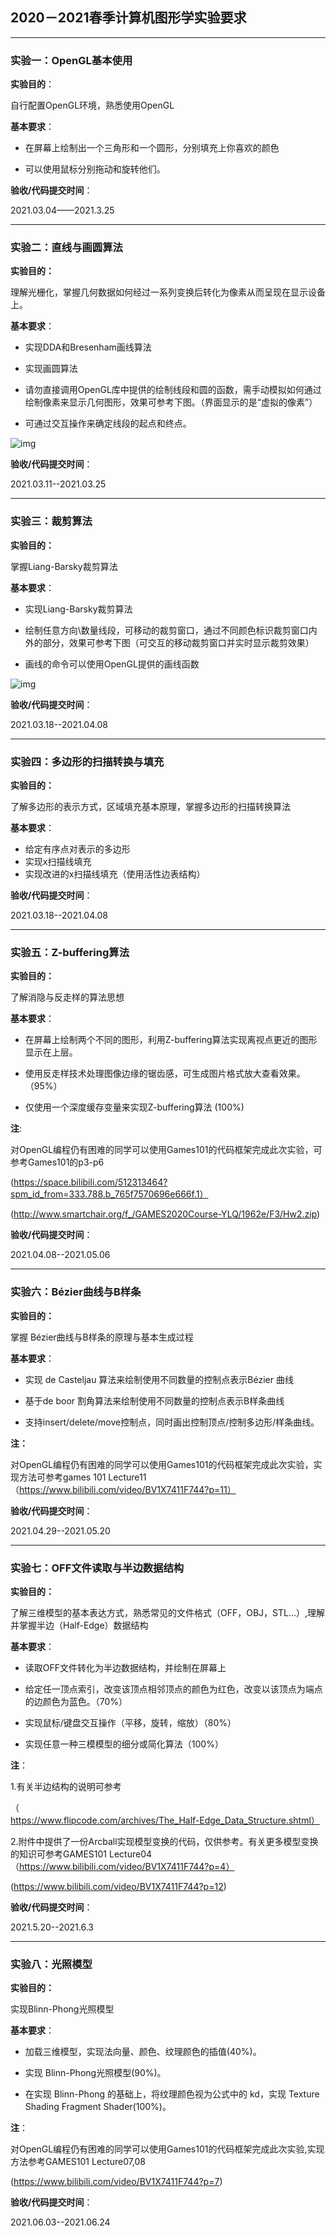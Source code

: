 ## 2020－2021春季计算机图形学实验要求

---

### 实验一：OpenGL基本使用

**实验目的**：

自行配置OpenGL环境，熟悉使用OpenGL

**基本要求**：

- 在屏幕上绘制出一个三角形和一个圆形，分别填充上你喜欢的颜色

- 可以使用鼠标分别拖动和旋转他们。

**验收/代码提交时间**：

2021.03.04——2021.3.25

 

---

### 实验二：直线与画圆算法

  **实验目的：**

理解光栅化，掌握几何数据如何经过一系列变换后转化为像素从而呈现在显示设备上。

**基本要求**：

- 实现DDA和Bresenham画线算法

- 实现画圆算法

- 请勿直接调用OpenGL库中提供的绘制线段和圆的函数，需手动模拟如何通过绘制像素来显示几何图形，效果可参考下图。（界面显示的是“虚拟的像素”）
- 可通过交互操作来确定线段的起点和终点。

![img](README.assets/clip_image002.jpg)

**验收/代码提交时间**：

2021.03.11--2021.03.25

 

---

### 实验三：裁剪算法

**实验目的：**

掌握Liang-Barsky裁剪算法

**基本要求**：

- 实现Liang-Barsky裁剪算法

- 绘制任意方向\数量线段，可移动的裁剪窗口，通过不同颜色标识裁剪窗口内外的部分，效果可参考下图（可交互的移动裁剪窗口并实时显示裁剪效果）

- 画线的命令可以使用OpenGL提供的画线函数

![img](README.assets/clip_image004.jpg)

**验收/代码提交时间**：

2021.03.18--2021.04.08

 

---

### 实验四：多边形的扫描转换与填充

**实验目的：**

了解多边形的表示方式，区域填充基本原理，掌握多边形的扫描转换算法

**基本要求**：

- 给定有序点对表示的多边形
- 实现x扫描线填充
- 实现改进的x扫描线填充（使用活性边表结构）

**验收/代码提交时间**：

2021.03.18--2021.04.08

 

---

### 实验五：Z-buffering算法

**实验目的：**

了解消隐与反走样的算法思想

**基本要求**：

- 在屏幕上绘制两个不同的图形，利用Z-buffering算法实现离视点更近的图形显示在上层。

- 使用反走样技术处理图像边缘的锯齿感，可生成图片格式放大查看效果。（95%）

- 仅使用一个深度缓存变量来实现Z-buffering算法 (100%)

 

**注**:

对OpenGL编程仍有困难的同学可以使用Games101的代码框架完成此次实验，可参考Games101的p3-p6

(https://space.bilibili.com/512313464?spm_id_from=333.788.b_765f7570696e666f.1）

(http://www.smartchair.org/f_/GAMES2020Course-YLQ/1962e/F3/Hw2.zip)

**验收/代码提交时间**：

2021.04.08--2021.05.06



---

### 实验六：Bézier曲线与B样条

**实验目的：**

掌握 Bézier曲线与B样条的原理与基本生成过程

**基本要求**：

- 实现 de Casteljau 算法来绘制使用不同数量的控制点表示Bézier 曲线

- 基于de boor 割角算法来绘制使用不同数量的控制点表示B样条曲线

- 支持insert/delete/move控制点，同时画出控制顶点/控制多边形/样条曲线。

**注：**

对OpenGL编程仍有困难的同学可以使用Games101的代码框架完成此次实验，实现方法可参考games 101 Lecture11（https://www.bilibili.com/video/BV1X7411F744?p=11）

**验收/代码提交时间**：

2021.04.29--2021.05.20

 

 ---

### 实验七：OFF文件读取与半边数据结构

**实验目的：**

了解三维模型的基本表达方式，熟悉常见的文件格式（OFF，OBJ，STL...）,理解并掌握半边（Half-Edge）数据结构

**基本要求**：

- 读取OFF文件转化为半边数据结构，并绘制在屏幕上

- 给定任一顶点索引，改变该顶点相邻顶点的颜色为红色，改变以该顶点为端点的边颜色为蓝色。（70%）

- 实现鼠标/键盘交互操作（平移，旋转，缩放）（80%）

- 实现任意一种三模模型的细分或简化算法（100%）

**注**：

1.有关半边结构的说明可参考

（https://www.flipcode.com/archives/The_Half-Edge_Data_Structure.shtml）

2.附件中提供了一份Arcball实现模型变换的代码，仅供参考。有关更多模型变换的知识可参考GAMES101 Lecture04 （https://www.bilibili.com/video/BV1X7411F744?p=4）

(https://www.bilibili.com/video/BV1X7411F744?p=12)

**验收/代码提交时间**：

2021.5.20--2021.6.3

 

---

### 实验八：光照模型

**实验目的：**

实现Blinn-Phong光照模型

**基本要求**：

- 加载三维模型，实现法向量、颜色、纹理颜色的插值(40%)。

- 实现 Blinn-Phong光照模型(90%)。

- 在实现 Blinn-Phong 的基础上，将纹理颜色视为公式中的 kd，实现 Texture Shading Fragment Shader(100%)。

**注**：

对OpenGL编程仍有困难的同学可以使用Games101的代码框架完成此次实验,实现方法参考GAMES101 Lecture07,08

(https://www.bilibili.com/video/BV1X7411F744?p=7)

**验收/代码提交时间**：

2021.06.03--2021.06.24

 
